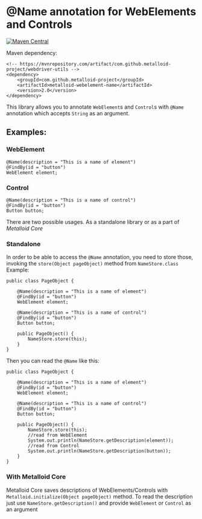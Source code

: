 # @Name annotation for WebElements and Controls

[![Maven Central](https://maven-badges.herokuapp.com/maven-central/com.github.metalloid-project/metalloid-webelement-name/badge.svg)](https://maven-badges.herokuapp.com/maven-central/com.github.metalloid-project/metalloid-webelement-name)

Maven dependency:
```
<!-- https://mvnrepository.com/artifact/com.github.metalloid-project/webdriver-utils -->
<dependency>
    <groupId>com.github.metalloid-project</groupId>
    <artifactId>metalloid-webelement-name</artifactId>
    <version>2.0</version>
</dependency>
```

This library allows you to annotate `WebElement`s and `Control`s with `@Name` annotation which accepts `String` as an argument.

## Examples:

### WebElement
```
@Name(description = "This is a name of element")
@FindBy(id = "button")
WebElement element;
```
### Control
```
@Name(description = "This is a name of control")
@FindBy(id = "button")
Button button;
```

There are two possible usages. As a standalone library or as a part of *Metalloid Core*

### Standalone
In order to be able to access the `@Name` annotation, you need to store those, invoking the `store(Object pageObject)` method from `NameStore.class`
Example:
```
public class PageObject {

    @Name(description = "This is a name of element")
    @FindBy(id = "button")
    WebElement element;

    @Name(description = "This is a name of control")
    @FindBy(id = "button")
    Button button;

    public PageObject() {
        NameStore.store(this);
    }
}
```

Then you can read the `@Name` like this:
```
public class PageObject {

    @Name(description = "This is a name of element")
    @FindBy(id = "button")
    WebElement element;

    @Name(description = "This is a name of control")
    @FindBy(id = "button")
    Button button;

    public PageObject() {
        NameStore.store(this);
        //read from WebElement
        System.out.println(NameStore.getDescription(element));
        //read from Control
        System.out.println(NameStore.getDescription(button));
    }
}
```

### With Metalloid Core
Metalloid Core saves descriptions of WebElements/Controls with `Metalloid.initialize(Object pageObject)` method.
To read the description just use 
`NameStore.getDescription()` and provide `WebElement` or `Control` as an argument
